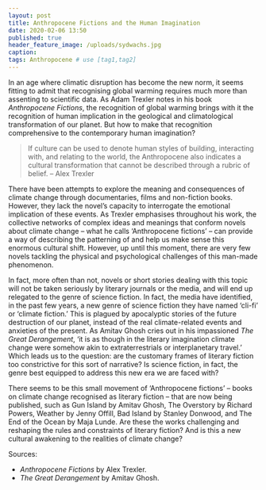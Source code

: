 ```yaml
---
layout: post
title: Anthropocene Fictions and the Human Imagination
date: 2020-02-06 13:50
published: true
header_feature_image: /uploads/sydwachs.jpg
caption:
tags: Anthropocene # use [tag1,tag2]
---
```


In an age where climatic disruption has become the new norm, it seems fitting to admit that recognising global warming requires much more than assenting to scientific data. As Adam Trexler notes in his book _Anthropocene Fictions_, the recognition of global warming brings with it the recognition of human implication in the geological and climatological transformation of our planet. But how to make that recognition comprehensive to the contemporary human imagination?

> If culture can be used to denote human styles of building, interacting with, and relating to the world, the Anthropocene also indicates a cultural transformation that cannot be described through a rubric of belief.
  – Alex Trexler

There have been attempts to explore the meaning and consequences of climate change through documentaries, films and non-fiction books. However, they lack the novel’s capacity to interrogate the emotional implication of these events. As Trexler emphasises throughout his work, the collective networks of complex ideas and meanings that conform novels about climate change – what he calls ‘Anthropocene fictions’ – can provide a way of describing the patterning of and help us make sense this enormous cultural shift. However, up until this moment, there are very few novels tackling the physical and psychological challenges of this man-made phenomenon.

In fact, more often than not, novels or short stories dealing with this topic will not be taken seriously by literary journals or the media, and will end up relegated to the genre of science fiction. In fact, the media have identified, in the past few years, a new genre of science fiction they have named ‘cli-fi’ or ‘climate fiction.’ This is plagued by apocalyptic stories of the future destruction of our planet, instead of the real climate-related events and anxieties of the present. As Amitav Ghosh cries out in his impassioned _The Great Derangement_, ‘it is as though in the literary imagination climate change were somehow akin to extraterrestrials or interplanetary travel.’ Which leads us to the question: are the customary frames of literary fiction too constrictive for this sort of narrative? Is science fiction, in fact, the genre best equipped to address this new era we are faced with?

There seems to be this small movement of ‘Anthropocene fictions’ – books on climate change recognised as literary fiction – that are now being published, such as Gun Island by Amitav Ghosh, The Overstory by Richard Powers, Weather by Jenny Offill, Bad Island by Stanley Donwood, and The End of the Ocean by Maja Lunde. Are these the works challenging and reshaping the rules and constraints of literary fiction? And is this a new cultural awakening to the realities of climate change?

Sources:

- _Anthropocene Fictions_ by Alex Trexler.
- _The Great Derangement_ by Amitav Ghosh.
